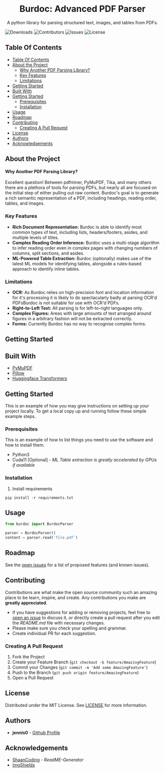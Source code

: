 <br/>
<p align="center">
  <!-- <a href="https://github.com/jennis0/burdoc">
    <img src="images/logo.png" alt="Logo" width="80" height="80">
  </a> -->

  <h1 align="center">Burdoc: Advanced PDF Parser</h1>

  <p align="center">
A python library for parsing structured text, images, and tables from PDFs.
  </p>
</p>

![Downloads](https://img.shields.io/github/downloads/jennis0/Burdoc/total) ![Contributors](https://img.shields.io/github/contributors/jennis0/burdoc?color=dark-green) ![Issues](https://img.shields.io/github/issues/jennis0/burdoc) ![License](https://img.shields.io/github/license/jennis0/burdoc) 

## Table Of Contents

- [Table Of Contents](#table-of-contents)
- [About the Project](#about-the-project)
    - [Why Another PDF Parsing Library?](#why-another-pdf-parsing-library)
  - [Key Features](#key-features)
  - [Limitations](#limitations)
- [Getting Started](#getting-started)
- [Built With](#built-with)
- [Getting Started](#getting-started-1)
  - [Prerequisites](#prerequisites)
  - [Installation](#installation)
- [Usage](#usage)
- [Roadmap](#roadmap)
- [Contributing](#contributing)
  - [Creating A Pull Request](#creating-a-pull-request)
- [License](#license)
- [Authors](#authors)
- [Acknowledgements](#acknowledgements)

## About the Project

#### Why Another PDF Parsing Library?
Excellent question! Between pdfminer, PyMuPDF, Tika, and many others there are a plethora of tools for parsing PDFs, but nearly all are focused on the initial step of either pulling out raw content. Burdoc's goal is to generate a rich semantic representation of a PDF, including headings, reading order, tables, and images.

### Key Features
 - **Rich Document Representation:** Burdoc is able to identify most common types of text, including lists, headers/footers, asides, and multiple levels of titles.
 - **Complex Reading Order Inference:** Burdoc uses a multi-stage algorithm to infer reading order even in complex pages with changing numbers of columns, split sections, and asides.
 - **ML-Powered Table Extraction:** Burdoc (optionally) makes use of the latest ML models for identifying tables, alongside a rules-based approach to identify inline tables.


### Limitations
 - **OCR:** As Burdoc relies on high-precision font and location information for it's processing it is likely to do spectacularly badly at parsing OCR'd PDFsBurdoc is not suitable for use with OCR'd PDFs.
 - **Right-to-Left Text:** All parsing is for left-to-right languages only.
 - **Complex Figures:** Areas with large amounts of text arranged around figures in a arbitrary fashion will not be extracted correctly.
 - **Forms:** Currently Burdoc has no way to recognise complex forms.

## Getting Started


## Built With

* [PyMuPDF](https://github.com/pymupdf/PyMuPDF)
* [Pillow](https://github.com/python-pillow/Pillow)
* [Huggingface Transformers](https://huggingface.co/)

## Getting Started

This is an example of how you may give instructions on setting up your project locally.
To get a local copy up and running follow these simple example steps.

### Prerequisites

This is an example of how to list things you need to use the software and how to install them.

* Python3
* Cuda11 [Optional] - *ML Table extraction is greatly accelerated by GPUs if available*

### Installation

1. Install requirements
```
pip install -r requirements.txt
```

## Usage

```python
from burdoc import BurdocParser

parser = BurdocParser()
content = parser.read('file.pdf')
```

## Roadmap

See the [open issues](https://github.com/jennis0/burdoc/issues) for a list of proposed features (and known issues).

## Contributing

Contributions are what make the open source community such an amazing place to be learn, inspire, and create. Any contributions you make are **greatly appreciated**.
* If you have suggestions for adding or removing projects, feel free to [open an issue](https://github.com/jennis0/burdoc/issues/new) to discuss it, or directly create a pull request after you edit the *README.md* file with necessary changes.
* Please make sure you check your spelling and grammar.
* Create individual PR for each suggestion.

### Creating A Pull Request

1. Fork the Project
2. Create your Feature Branch (`git checkout -b feature/AmazingFeature`)
3. Commit your Changes (`git commit -m 'Add some AmazingFeature'`)
4. Push to the Branch (`git push origin feature/AmazingFeature`)
5. Open a Pull Request

## License

Distributed under the MIT License. See [LICENSE](https://github.com/jennis0/Burdoc/blob/main/LICENSE.md) for more information.

## Authors

* **jennis0** - [Github Profile](https://github.com/jennis0)

## Acknowledgements

* [ShaanCoding](https://github.com/ShaanCoding/) - *ReadME-Generator*
* [ImgShields](https://shields.io/)